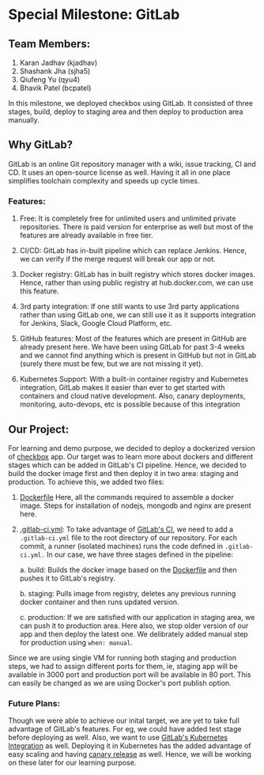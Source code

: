 # Special Milestone: GitLab

## Team Members:
1. Karan Jadhav	(kjadhav)
2. Shashank Jha	(sjha5)	
3. Qiufeng Yu (qyu4)
4. Bhavik Patel	(bcpatel)

In this milestone, we deployed checkbox using GitLab. It consisted of three stages, build, deploy to staging area and then deploy to production area manually.

## Why GitLab?

GitLab is an online Git repository manager with a wiki, issue tracking, CI and CD. It uses an open-source license as well. Having it all in one place simplifies toolchain complexity and speeds up cycle times.  

### Features:

1. Free: It is completely free for unlimited users and unlimited private repositories. There is paid version for enterprise as well but most of the features are already available in free tier.

2. CI/CD: GitLab has in-built pipeline which can replace Jenkins. Hence, we can verify if the merge request will break our app or not.

3. Docker registry: GitLab has in built registry which stores docker images. Hence, rather than using public registry at hub.docker.com, we can use this feature.

4. 3rd party integration: If one still wants to use 3rd party applications rather than using GitLab one, we can still use it as it supports integration for Jenkins, Slack, Google Cloud Platform, etc.

5. GitHub features: Most of the features which are present in GitHub are already present here. We have been using GitLab for past 3-4 weeks and we cannot find anything which is present in GitHub but not in GitLab (surely there must be few, but we are not missing it yet).

6. Kubernetes Support: With a built-in container registry and Kubernetes integration, GitLab makes it easier than ever to get started with containers and cloud native development. Also, canary deployments, monitoring, auto-devops, etc is possible because of this integration
 
## Our Project:

For learning and demo purpose, we decided to deploy a dockerized version of [checkbox](https://github.com/chrisparnin/checkbox.io/) app. Our target was to learn more about dockers and different stages which can be added in GitLab's CI pipeline. Hence, we decided to build the docker image first and then deploy it in two area: staging and production. To achieve this, we added two files:


1. [Dockerfile](https://gitlab.com/sshankjha/Chaos/blob/master/Dockerfile) Here, all the commands required to assemble a docker image. Steps for installation of nodejs, mongodb and nginx are present here.


2. [.gitlab-ci.yml](https://gitlab.com/sshankjha/Chaos/blob/master/.gitlab-ci.yml): To take advantage of [GitLab's CI](https://about.gitlab.com/features/gitlab-ci-cd/), we need to add a `.gitlab-ci.yml` file to the root directory of our repository. For each commit, a runner (isolated machines) runs the code defined in `.gitlab-ci.yml.` In our case, we have three stages defined in the pipeline:

    a. build: Builds the docker image based on the [Dockerfile](https://gitlab.com/sshankjha/Chaos/blob/master/Dockerfile) and then pushes it to GitLab's registry.

    b. staging: Pulls image from registry, deletes any previous running docker container and then runs updated version.

    c. production: If we are satisfied with our application in staging area, we can push it to production area. Here also, we stop older version of our app and then deploy the latest one. We delibrately added manual step for production using `when: manual`.

Since we are using single VM for running both staging and production steps, we had to assign different ports for them, ie, staging app will be available in 3000 port and production port will be available in 80 port. This can easily be changed as we are using Docker's port publish option.

### Future Plans:

Though we were able to achieve our inital target, we are yet to take full advantage of GitLab's features. For eg, we could have added test stage before deploying as well. Also, we want to use  [GitLab's Kubernetes Integration](https://about.gitlab.com/kubernetes/) as well. Deploying it in Kubernetes has the added advantage of easy scaling and having [canary release](https://docs.gitlab.com/ee/user/project/canary_deployments.html) as well. Hence, we will be working on these later for our learning purpose.